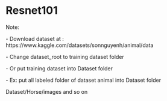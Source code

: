 # Resnet101
<body> 
<p> Note: </p>
<p>- Download dataset at : https://www.kaggle.com/datasets/sonnguyenh/animal/data</p>
<p>- Change dataset_root to training dataset folder</p>
<p>- Or put training dataset into Dataset folder</p>
<p>- Ex: put all labeled folder of dataset animal into Dataset folder</p>
<p> Dataset/Horse/images and so on</p>
</body>
